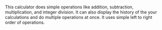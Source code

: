 This calculator does simple operations like addition, subtraction, multiplication, and integer division. It can also display the history of the your calculations and do multiple operations at once. It uses simple left to right order of operations.
